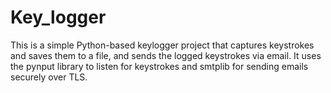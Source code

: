 # Key_logger
This is a simple Python-based keylogger project that captures keystrokes and saves them to a file, and sends the logged keystrokes via email. It uses the pynput library to listen for keystrokes and smtplib for sending emails securely over TLS.
